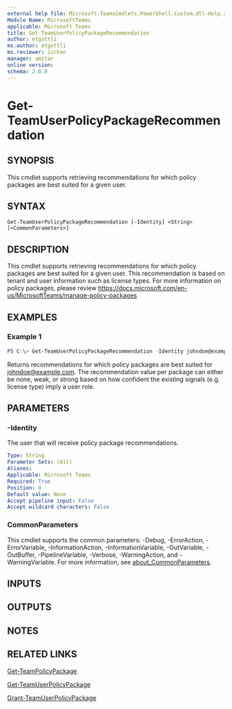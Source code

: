 ```yaml
---
external help file: Microsoft.TeamsCmdlets.PowerShell.Custom.dll-Help.xml
Module Name: MicrosoftTeams
applicable: Microsoft Teams
title: Get-TeamUserPolicyPackageRecommendation
author: etgottli
ms.author: etgottli
ms.reviewer: icchan
manager: amitar
online version:
schema: 2.0.0
---
```


# Get-TeamUserPolicyPackageRecommendation

## SYNOPSIS

This cmdlet supports retrieving recommendations for which policy packages are best suited for a given user.

## SYNTAX

```
Get-TeamUserPolicyPackageRecommendation [-Identity] <String> [<CommonParameters>]
```

## DESCRIPTION

This cmdlet supports retrieving recommendations for which policy packages are best suited for a given user. This recommendation is based on tenant and user information such as license types.
For more information on policy packages, please review https://docs.microsoft.com/en-us/MicrosoftTeams/manage-policy-packages

## EXAMPLES

### Example 1
```powershell
PS C:\> Get-TeamUserPolicyPackageRecommendation -Identity johndoe@example.com
```

Returns recommendations for which policy packages are best suited for johndoe@example.com. The recommendation value per package can either be none, weak, or strong based on how confident the existing signals (e.g. license type) imply a user role.

## PARAMETERS

### -Identity

The user that will receive policy package recommendations.

```yaml
Type: String
Parameter Sets: (All)
Aliases:
Applicable: Microsoft Teams
Required: True
Position: 0
Default value: None
Accept pipeline input: False
Accept wildcard characters: False
```

### CommonParameters
This cmdlet supports the common parameters: -Debug, -ErrorAction, -ErrorVariable, -InformationAction, -InformationVariable, -OutVariable, -OutBuffer, -PipelineVariable, -Verbose, -WarningAction, and -WarningVariable. For more information, see [about_CommonParameters](http://go.microsoft.com/fwlink/?LinkID=113216).

## INPUTS

## OUTPUTS

## NOTES

## RELATED LINKS

[Get-TeamPolicyPackage](Get-TeamPolicyPackage.md)

[Get-TeamUserPolicyPackage](Get-TeamUserPolicyPackage.md)

[Grant-TeamUserPolicyPackage](Grant-TeamUserPolicyPackage.md)
